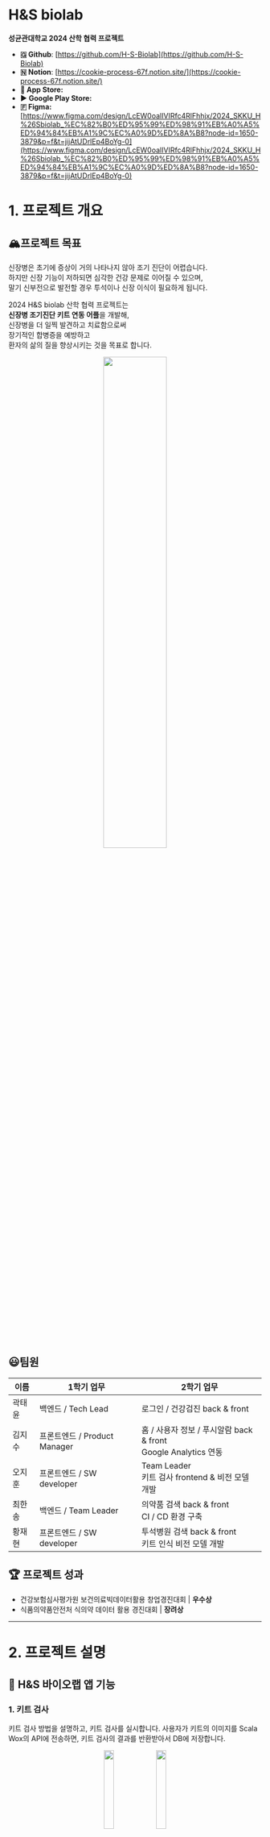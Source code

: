 # H&S biolab

**성균관대학교 2024 산학 협력 프로젝트** 

<aside>

- **🇬 Github**: [https://github.com/H-S-Biolab](https://github.com/H-S-Biolab)
- **🇳 Notion**: [https://cookie-process-67f.notion.site/](https://cookie-process-67f.notion.site/)
- ** App Store:** 
- **▶ Google Play Store:**
- **🇫 Figma:** [https://www.figma.com/design/LcEW0oalIVIRfc4RlFhhjx/2024_SKKU_H%26Sbiolab_%EC%82%B0%ED%95%99%ED%98%91%EB%A0%A5%ED%94%84%EB%A1%9C%EC%A0%9D%ED%8A%B8?node-id=1650-3879&p=f&t=jijAtUDrlEp4BoYg-0](https://www.figma.com/design/LcEW0oalIVIRfc4RlFhhjx/2024_SKKU_H%26Sbiolab_%EC%82%B0%ED%95%99%ED%98%91%EB%A0%A5%ED%94%84%EB%A1%9C%EC%A0%9D%ED%8A%B8?node-id=1650-3879&p=f&t=jijAtUDrlEp4BoYg-0)

</aside>


# 1. 프로젝트 개요

## 🏔️프로젝트 목표

<aside>

신장병은 초기에 증상이 거의 나타나지 않아 조기 진단이 어렵습니다.  
하지만 신장 기능이 저하되면 심각한 건강 문제로 이어질 수 있으며,  
말기 신부전으로 발전할 경우 투석이나 신장 이식이 필요하게 됩니다.

2024 H&S biolab 산학 협력 프로젝트는  
**신장병 조기진단 키트 연동 어플**을 개발해,  
신장병을 더 일찍 발견하고 치료함으로써  
장기적인 합병증을 예방하고  
환자의 삶의 질을 향상시키는 것을 목표로 합니다.

</aside>

<div align="center">
  <img src="readme_assets/HS%25E1%2584%2587%25E1%2585%25A1%25E1%2584%258B%25E1%2585%25B5%25E1%2584%258B%25E1%2585%25A9%25E1%2584%2585%25E1%2585%25A2%25E1%2586%25B8.png" width="50%" />
</div>

## 😃팀원

<table>
  <thead>
    <tr>
      <th>이름</th>
      <th>1학기 업무</th>
      <th>2학기 업무</th>
    </tr>
  </thead>
  <tbody>
    <tr>
      <td>곽태윤</td>
      <td>백엔드 / Tech Lead</td>
      <td>로그인 / 건강검진 back &amp; front</td>
    </tr>
    <tr>
      <td>김지수</td>
      <td>프론트엔드 / Product Manager</td>
      <td>홈 / 사용자 정보 / 푸시알람 back &amp; front<br/>Google Analytics 연동</td>
    </tr>
    <tr>
      <td>오지훈</td>
      <td>프론트엔드 / SW developer</td>
      <td>Team Leader<br/>키트 검사 frontend &amp; 비전 모델 개발</td>
    </tr>
    <tr>
      <td>최한송</td>
      <td>백엔드 / Team Leader</td>
      <td>의약품 검색 back &amp; front<br/>CI / CD 환경 구축</td>
    </tr>
    <tr>
      <td>황재현</td>
      <td>프론트엔드 / SW developer</td>
      <td>투석병원 검색 back &amp; front<br/>키트 인식 비전 모델 개발</td>
    </tr>
  </tbody>
</table>

## 🏆 프로젝트 성과

- 건강보험심사평가원 보건의료빅데이터활용 창업경진대회 | **우수상**
- 식품의약품안전처 식의약 데이터 활용 경진대회 | **장려상**

---

# 2. 프로젝트 설명

## 🔎 H&S 바이오랩 앱 기능

### 1. 키트 검사

키트 검사 방법을 설명하고, 키트 검사를 실시합니다. 사용자가 키트의 이미지를 Scala Wox의 API에 전송하면, 키트 검사의 결과를 반환받아서 DB에 저장합니다.

<div align="center">
  <img src="readme_assets/KakaoTalk_Photo_2024-12-31-14-13-15_015.jpeg" width="20%" />
  <img src="readme_assets/KakaoTalk_Photo_2024-12-31-14-13-15_016.jpeg" width="20%" />
</div>

### 2. 건강검진 불러오기

[Codef API의 건강검진 API](https://developer.codef.io/products/public/each/pp/nhis-health-check)를 통해 보건복지부에서 사용자의 건강검진 기록과 결과 PDF를 불러옵니다. 불러온 결과를 분석하고, 신장병과 긴밀히 연관된 기저질환·성인병 분석도 진행할 예정입니다.

<div align="center">
  <img src="readme_assets/KakaoTalk_Photo_2024-12-31-14-13-15_023.jpeg" width="20%" />
  <img src="readme_assets/KakaoTalk_Photo_2024-12-31-14-13-15_018.jpeg" width="20%" />
</div>

### 3. 혈액검사 기록하기

신장병 고위험군 혹은 환자는 정기적으로 혈액검사를 실시합니다. 앱에서 혈액검사 결과를 기록하고, 분석 결과를 제공합니다.

<div align="center">
  <img src="readme_assets/KakaoTalk_Photo_2024-12-31-14-13-15_023.jpeg" width="20%" />
  <img src="readme_assets/KakaoTalk_Photo_2024-12-31-14-13-15_022.jpeg" width="20%" />
</div>

### 4. 나의 콩팥 건강 분석

건강검진 및 혈액검사 기록을 통해 사용자의 콩팥 기능을 종합 분석합니다.

<div align="center">
  <img src="readme_assets/KakaoTalk_Photo_2024-12-31-14-13-14_006.jpeg" width="20%" />
  <img src="readme_assets/KakaoTalk_Photo_2024-12-31-14-13-14_009.jpeg" width="20%" />
</div>

### 5. 데일리 체크

콩팥 상태를 매일 체크할 수 있는 6가지 항목을 제공하며, 3개 이상 위험 신호가 감지되면 키트 검사를 유도합니다.

<div align="center">
  <img src="readme_assets/KakaoTalk_Photo_2024-12-31-14-13-14_006.jpeg" width="20%" />
  <img src="readme_assets/KakaoTalk_Photo_2024-12-31-14-13-14_010.jpeg" width="20%" />
</div>

### 6. 투석 병원 검색

[혈액투석 적정성 평가 등급](https://www.hira.or.kr/ra/hosp/getHealthMap.do?pgmid=HIRAA030002010000&WT.gnb=%EB%B3%91%EC%9B%90+%C2%B7+%EC%95%BD%EA%B5%AD%EC%B0%BE%EA%B8%B0#a)을 참고하여  주변 투석 병원을 검색할 수 있습니다. 거리, 등급, 병원 종류 등의 필터가 제공되며, 자주 찾는 병원은 즐겨찾기로 지정할 수 있습니다.

<div align="center">
  <img src="readme_assets/KakaoTalk_Photo_2024-12-31-14-13-15_024.jpeg" width="20%" />
  <img src="readme_assets/KakaoTalk_Photo_2024-12-31-14-13-15_025.jpeg" width="20%" />
</div>

### 7. 의약품 검색
**[식품의약품안전처 의약품 데이터](https://www.data.go.kr/data/15075057/openapi.do)를 바탕**으로 의약품을 검색할 수 있습니다. [대한약사협회 신장병 위해 성분 정보](https://www.health.kr/Menu.PharmReview/_uploadfiles/Safety%20Report_%EC%8B%A0%EC%9E%A5%EC%97%90%20%EC%98%81%ED%96%A5%EC%9D%84%20%EB%AF%B8%EC%B9%98%EB%8A%94%20%EC%95%BD%EB%AC%BC%20%EC%95%88%EC%A0%84%EC%84%B1%20%EC%A0%95%EB%B3%B4.pdf)도 참고하여, 어떤 의약품이 신장에 해로운지 안내합니다.

<div align="center">
  <img src="readme_assets/KakaoTalk_Photo_2024-12-31-14-13-16_027.jpeg" width="20%" /> 
  <img src="readme_assets/KakaoTalk_Photo_2024-12-31-14-13-16_028.jpeg" width="20%" />
</div>


---

## 👤 사용자 다이어그램
<div align="center">
  <img src="readme_assets/Frame.png" width="100%" />
</div>

## 🏗️ 앱 구성도

![구성도.png](readme_assets/arch.png)

## 🔎 프론트엔드 & 백엔드 설명

<aside>

[프론트엔드](https://www.notion.so/16d120bb7330808aa9ffe7f1e1f67c91?pvs=21)

- [코드 상세 설명](https://www.notion.so/16d120bb73308082b243f1bef78d342b?pvs=21)
- [Scala Wox API 설명](https://www.notion.so/ScalaWox-API-16d120bb733080aaa6d4dd7ae25b1744?pvs=21)
- [IOS 빌드 환경](https://www.notion.so/IOS-16d120bb733080bbad83f7260558bf96?pvs=21)
- [로그인 정책 설명](https://www.notion.so/16d120bb733080d7896ef6d73f45d21f?pvs=21)
- [푸시 알람 구현 설명](https://www.notion.so/16d120bb733080b3b965e7f2e32f999e?pvs=21)

</aside>

<aside>

[백엔드](https://www.notion.so/16d120bb733080e598dcec073759ff49?pvs=21)

- [API 명세](https://www.notion.so/API-16d120bb7330802d80b4ea6fc5287345?pvs=21)
- [CI / CD](https://www.notion.so/CI-CD-16d120bb733080888f9ded5b96bb350e?pvs=21)
- [백엔드 프로세스 & 포트 설명](https://www.notion.so/16d120bb73308088b755dcad38e01745?pvs=21)
- [AWS 계정 관리](https://www.notion.so/AWS-16d120bb73308010a7fadfc4e527be23?pvs=21)
- [Codef API 키 관리](https://www.notion.so/Codef-API-16d120bb7330804f979ff25f2778b97d?pvs=21)
- [의약품 DB 설명](https://www.notion.so/DB-16d120bb7330808084a1d874c7887355?pvs=21)
- [투석병원 DB 설명](https://www.notion.so/DB-16d120bb733080fdaabfe0409af6a5fc?pvs=21)
- [사용자 DB 설명](https://www.notion.so/DB-16d120bb7330802ea48bf4ef973d247b?pvs=21)

</aside>

